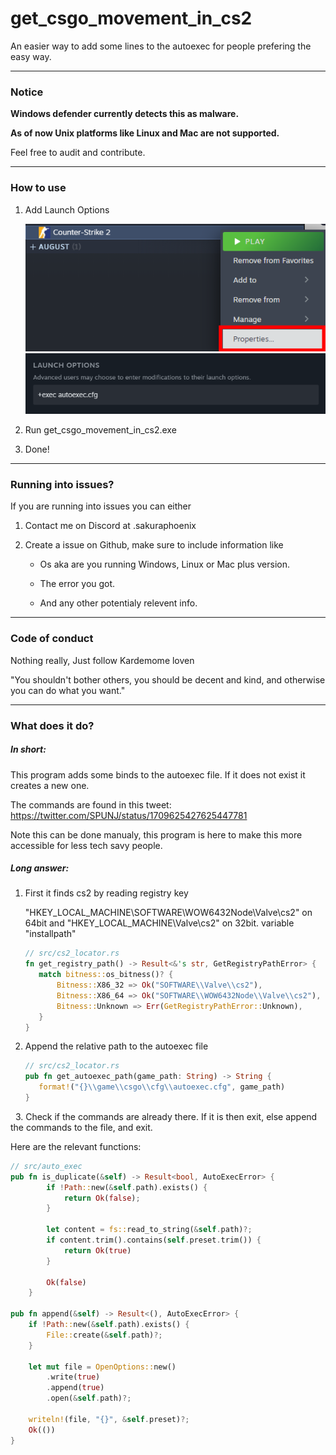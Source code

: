 # get_csgo_movement_in_cs2

An easier way to add some lines to the autoexec for people prefering the easy way.

---

### **Notice**

**Windows defender currently detects this as malware.**

**As of now Unix platforms like Linux and Mac are not supported.**

Feel free to audit and contribute.

---

### How to use

1. Add Launch Options
   
   ![Open Properties](/images/ClickProperties.png)
   ![Launch options](/images/LaunchOptions.png)

2. Run get_csgo_movement_in_cs2.exe

3. Done!

---

### Running into issues?

If you are running into issues you can either

1. Contact me on Discord at .sakuraphoenix

2. Create a issue on Github, make sure to include information like
   
   - Os aka are you running Windows, Linux or Mac plus version.
   
   - The error you got.
   
   - And any other potentialy relevent info.

---

### Code of conduct

Nothing really, Just follow Kardemome loven

"You shouldn't bother others, you should be decent and kind, and otherwise you can do what you want."

---

### What does it do?

##### In short:

This program adds some binds to the autoexec file.
If it does not exist it creates a new one.

The commands are found in this tweet: https://twitter.com/SPUNJ/status/1709625427625447781

Note this can be done manualy, this program is here to make this more accessible for less tech savy people.

##### Long answer:

1. First it finds cs2 by reading registry key
   
   "HKEY_LOCAL_MACHINE\SOFTWARE\WOW6432Node\Valve\cs2" on 64bit and "HKEY_LOCAL_MACHINE\Valve\cs2" on 32bit. variable "installpath"
   
   ```rust
   // src/cs2_locator.rs
   fn get_registry_path() -> Result<&'s str, GetRegistryPathError> {
      match bitness::os_bitness()? {
          Bitness::X86_32 => Ok("SOFTWARE\\Valve\\cs2"),
          Bitness::X86_64 => Ok("SOFTWARE\\WOW6432Node\\Valve\\cs2"),
          Bitness::Unknown => Err(GetRegistryPathError::Unknown),
      }
   }
   ```

2. Append the relative path to the autoexec file
   
   ```rust
   // src/cs2_locator.rs
   pub fn get_autoexec_path(game_path: String) -> String {
      format!("{}\\game\\csgo\\cfg\\autoexec.cfg", game_path)
   }
   ```

  3. Check if the commands are already there. If it is then exit, else append the commands to the file, and exit.

Here are the relevant functions:

```rust
// src/auto_exec
pub fn is_duplicate(&self) -> Result<bool, AutoExecError> {
        if !Path::new(&self.path).exists() {
            return Ok(false);
        }

        let content = fs::read_to_string(&self.path)?;
        if content.trim().contains(self.preset.trim()) {
            return Ok(true)
        }

        Ok(false)
    }

pub fn append(&self) -> Result<(), AutoExecError> {
    if !Path::new(&self.path).exists() {
        File::create(&self.path)?;
    }

    let mut file = OpenOptions::new()
        .write(true)
        .append(true)
        .open(&self.path)?;

    writeln!(file, "{}", &self.preset)?;
    Ok(())
}
```
